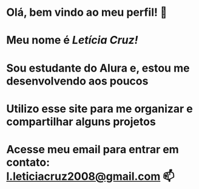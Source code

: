 # Olá, bem vindo ao meu perfil! 🤍
#
# Meu nome é *Letícia Cruz!*
# Sou estudante do Alura e, estou me desenvolvendo aos poucos
# Utilizo esse site para me organizar e compartilhar alguns projetos 

# Acesse meu email para entrar em contato: l.leticiacruz2008@gmail.com 📫
